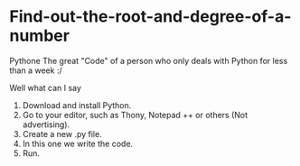 # Find-out-the-root-and-degree-of-a-number
Pythone
The great "Code" of a person who only deals with Python for less than a week :/

Well what can I say
1) Download and install Python.
2) Go to your editor, such as Thony, Notepad ++ or others (Not advertising).
3) Create a new .py file.
4) In this one we write the code.
5) Run.
